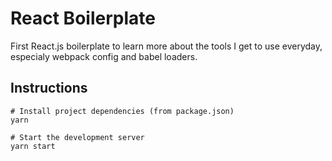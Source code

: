 # React Boilerplate
First React.js boilerplate to learn more about the tools I get to use everyday, especialy webpack config and babel loaders.

## Instructions

```console
# Install project dependencies (from package.json)
yarn

# Start the development server
yarn start
```